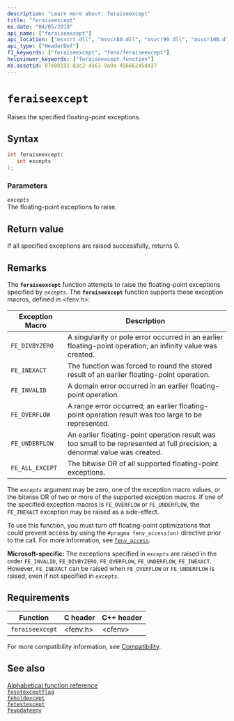 ```yaml
---
description: "Learn more about: feraiseexcept"
title: "feraiseexcept"
ms.date: "04/05/2018"
api_name: ["feraiseexcept"]
api_location: ["msvcrt.dll", "msvcr80.dll", "msvcr90.dll", "msvcr100.dll", "msvcr100_clr0400.dll", "msvcr110.dll", "msvcr110_clr0400.dll", "msvcr120.dll", "msvcr120_clr0400.dll", "ucrtbase.dll"]
api_type: ["HeaderDef"]
f1_keywords: ["feraiseexcept", "fenv/feraiseexcept"]
helpviewer_keywords: ["feraiseexcept function"]
ms.assetid: 87e89151-83c2-4563-9a9a-45666245d437
---
```

# `feraiseexcept`

Raises the specified floating-point exceptions.

## Syntax

```C
int feraiseexcept(
   int excepts
);
```

### Parameters

*`excepts`*\
The floating-point exceptions to raise.

## Return value

If all specified exceptions are raised successfully, returns 0.

## Remarks

The **`feraiseexcept`** function attempts to raise the floating-point exceptions specified by *`excepts`*.   The **`feraiseexcept`** function supports these exception macros, defined in \<fenv.h>:

| Exception Macro | Description |
|---|---|
| `FE_DIVBYZERO` | A singularity or pole error occurred in an earlier floating-point operation; an infinity value was created. |
| `FE_INEXACT` | The function was forced to round the stored result of an earlier floating-point operation. |
| `FE_INVALID` | A domain error occurred in an earlier floating-point operation. |
| `FE_OVERFLOW` | A range error occurred; an earlier floating-point operation result was too large to be represented. |
| `FE_UNDERFLOW` | An earlier floating-point operation result was too small to be represented at full precision; a denormal value was created. |
| `FE_ALL_EXCEPT` | The bitwise OR of all supported floating-point exceptions. |

The *`excepts`* argument may be zero, one of the exception macro values, or the bitwise OR of two or more of the supported exception macros. If one of the specified exception macros is `FE_OVERFLOW` or `FE_UNDERFLOW`, the `FE_INEXACT` exception may be raised as a side-effect.

To use this function, you must turn off floating-point optimizations that could prevent access by using the `#pragma fenv_access(on)` directive prior to the call. For more information, see [`fenv_access`](../../preprocessor/fenv-access.md).

**Microsoft-specific:** The exceptions specified in *`excepts`* are raised in the order `FE_INVALID`, `FE_DIVBYZERO`, `FE_OVERFLOW`, `FE_UNDERFLOW`, `FE_INEXACT`. However, `FE_INEXACT` can be raised when `FE_OVERFLOW` or `FE_UNDERFLOW` is raised, even if not specified in *`excepts`*.

## Requirements

| Function | C header | C++ header |
|---|---|---|
| `feraiseexcept` | \<fenv.h> | \<cfenv> |

For more compatibility information, see [Compatibility](../compatibility.md).

## See also

[Alphabetical function reference](crt-alphabetical-function-reference.md)\
[`fesetexceptflag`](fesetexceptflag2.md)\
[`feholdexcept`](feholdexcept2.md)\
[`fetestexcept`](fetestexcept1.md)\
[`feupdateenv`](feupdateenv.md)
